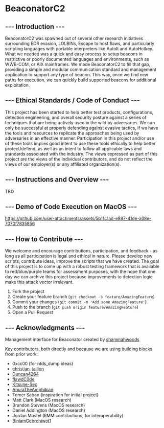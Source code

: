# BeaconatorC2

## --- Introduction ---

BeaconatorC2 was spawned out of several other research initiatives surrounding EDR evasion, LOLBINs, Escape to host flaws, and particularly scripting languages with portable interpreters like AutoIt and AutoHotkey. What we needed was a quick and easy process to setup beacons in restrictive or poorly documented languages and environments, such as WWB-COM, or AIX mainframes. We made BeaconatorC2 to fill that gap, providing a simple and modular communication standard and management application to support any type of beacon. This way, once we find new paths for execution, we can quickly build supported beacons for additional exploitation.

## --- Ethical Standards / Code of Conduct ---

This project has been started to help better test products, configurations, detection engineering, and overall security posture against a series of techniques that are being actively used in the wild by adversaries. We can only be successful at properly defending against evasive tactics, if we have the tools and resources to replicate the approaches being used by adversaries in an effective manner. Participation in this project and/or use of these tools implies good intent to use these tools ethically to help better protect/defend, as well as an intent to follow all applicable laws and standards associated with the industry. The views expressed as part of this project are the views of the individual contributors, and do not reflect the views of our employer(s) or any affiliated organization(s).  

## --- Instructions and Overview ---

TBD

## --- Demo of Code Execution on MacOS ---



https://github.com/user-attachments/assets/5b11c1ad-e887-41de-a08e-7070f7835856



## --- How to Contribute ---

We welcome and encourage contributions, participation, and feedback - as long as all participation is legal and ethical in nature. Please develop new scripts, contribute ideas, improve the scripts that we have created. The goal of this project is to come up with a robust testing framework that is available to red/blue/purple teams for assessment purposes, with the hope that one day we can archive this project because improvements to detection logic make this attack vector irrelevant.

1. Fork the project
2. Create your feature branch (`git checkout -b feature/AmazingFeature`)
3. Commit your changes (`git commit -m 'Add some AmazingFeature'`)
4. Push to the branch (`git push origin feature/AmazingFeature`)
5. Open a Pull Request

## --- Acknowledgments ---

Management interface for Beaconator created by [shammahwoods](https://github.com/shammahwoods) 

Key contributors, both directly and because we are using building blocks from prior work:

- 0xcc00 (for ntds_dump ideas)
- [christian-taillon](https://github.com/christian-taillon)
- [Duncan4264](https://github.com/Duncan4264)
- [flawdC0de](https://github.com/flawdC0de)
- [Kitsune-Sec](https://github.com/Kitsune-Sec)
- [AnuraTheAmphibian](https://github.com/AnuraTheAmphibian)
- Tomer Saban (inspiration for initial project)
- Matt Clark (MacOS research)
- Brandon Stevens (MacOS research)
- Daniel Addington (MacOS research)
- Jordan Mastel (RMM contributions, for interoperability)
- [BiniamGebrehiwot1](https://github.com/BiniamGebrehiwot1)
